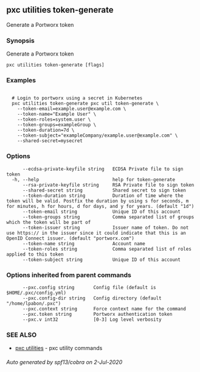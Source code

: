 ## pxc utilities token-generate

Generate a Portworx token

### Synopsis

Generate a Portworx token

```
pxc utilities token-generate [flags]
```

### Examples

```

  # Login to portworx using a secret in Kubernetes
  pxc utilities token-generate pxc util token-generate \
	--token-email=example.user@example.com \
	--token-name="Example User" \
	--token-roles=system.user \
	--token-groups=exampleGroup \
	--token-duration=7d \
	--token-subject="exampleCompany/example.user@example.com" \
	--shared-secret=mysecret
```

### Options

```
      --ecdsa-private-keyfile string   ECDSA Private file to sign token
  -h, --help                           help for token-generate
      --rsa-private-keyfile string     RSA Private file to sign token
      --shared-secret string           Shared secret to sign token
      --token-duration string          Duration of time where the token will be valid. Postfix the duration by using s for seconds, m for minutes, h for hours, d for days, and y for years. (default "1d")
      --token-email string             Unique ID of this account
      --token-groups string            Comma separated list of groups which the token will be part of
      --token-issuer string            Issuer name of token. Do not use https:// in the issuer since it could indicate that this is an OpenID Connect issuer. (default "portworx.com")
      --token-name string              Account name
      --token-roles string             Comma separated list of roles applied to this token
      --token-subject string           Unique ID of this account
```

### Options inherited from parent commands

```
      --pxc.config string       Config file (default is $HOME/.pxc/config.yml)
      --pxc.config-dir string   Config directory (default "/home/lpabon/.pxc")
      --pxc.context string      Force context name for the command
      --pxc.token string        Portworx authentication token
      --pxc.v int32             [0-3] Log level verbosity
```

### SEE ALSO

* [pxc utilities](pxc_utilities.md)	 - pxc utility commands

###### Auto generated by spf13/cobra on 2-Jul-2020
